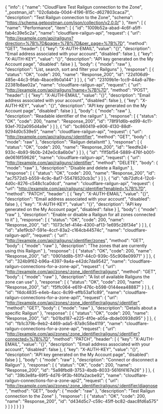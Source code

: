 {
  "info": {
    "name": "CloudFlare Test Railgun connection to the Zone",
    "_postman_id": "02c6abda-00d4-4196-815c-d627803caca7",
    "description": "Test Railgun connection to the Zone",
    "schema": "https://schema.getpostman.com/json/collection/v2.0.0/"
  },
  "item": [
    {
      "name": "Performance",
      "item": [
        {
          "id": "1009b52a-abad-4c6f-a5ff-fab4c39e5c2a",
          "name": "cloudflare-railgun-api",
          "request": {
            "url": "http://example.com/api/railguns?direction=%7B%7D&page=%7B%7D&per_page=%7B%7D",
            "method": "GET",
            "header": [
              {
                "key": "X-AUTH-EMAIL",
                "value": "{}",
                "description": "Email address associated with your account",
                "disabled": false
              },
              {
                "key": "X-AUTH-KEY",
                "value": "{}",
                "description": "API key generated on the My Account page",
                "disabled": false
              }
            ],
            "body": {
              "mode": "raw"
            },
            "description": "List, search, sort and filter your Railguns"
          },
          "response": [
            {
              "status": "OK",
              "code": 200,
              "name": "Response_200",
              "id": "22d106d9-485e-44c3-9fab-4bace9b0a144"
            }
          ]
        },
        {
          "id": "23109b1e-1cc9-44a8-a78e-22381b8ae02a",
          "name": "cloudflare-railgun-api",
          "request": {
            "url": "http://example.com/api/railguns?name=%7B%7D",
            "method": "POST",
            "header": [
              {
                "key": "X-AUTH-EMAIL",
                "value": "{}",
                "description": "Email address associated with your account",
                "disabled": false
              },
              {
                "key": "X-AUTH-KEY",
                "value": "{}",
                "description": "API key generated on the My Account page",
                "disabled": false
              }
            ],
            "body": {
              "mode": "raw"
            },
            "description": "Readable identifier of the railgun"
          },
          "response": [
            {
              "status": "OK",
              "code": 200,
              "name": "Response_200",
              "id": "78f91d6b-ed99-4c11-93ef-702a095d4a9e"
            }
          ]
        },
        {
          "id": "bc860419-e906-4130-88df-9294d0c539e5",
          "name": "cloudflare-railgun-api",
          "request": {
            "url": "http://example.com/api/railguns/:identifier",
            "method": "GET",
            "body": {
              "mode": "raw"
            },
            "description": "Railgun detailsntt"
          },
          "response": [
            {
              "status": "OK",
              "code": 200,
              "name": "Response_200",
              "id": "1eedfe24-933c-4b93-9b0b-242e0c8a6b0e"
            }
          ]
        },
        {
          "id": "f1f5bf54-5889-476f-b001-de0616f59626",
          "name": "cloudflare-railgun-api",
          "request": {
            "url": "http://example.com/api/railguns/:identifier",
            "method": "DELETE",
            "body": {
              "mode": "raw"
            },
            "description": "Disable and delete a Railgun"
          },
          "response": [
            {
              "status": "OK",
              "code": 200,
              "name": "Response_200",
              "id": "ac7572d3-b559-4c9c-8af7-55478520cb3c"
            }
          ]
        },
        {
          "id": "db72dfc4-12c6-4d0c-8276-c548c1ca0dcd",
          "name": "cloudflare-railgun-api",
          "request": {
            "url": "http://example.com/api/railguns/:identifier?enabled=%7B%7D",
            "method": "PATCH",
            "header": [
              {
                "key": "X-AUTH-EMAIL",
                "value": "{}",
                "description": "Email address associated with your account",
                "disabled": false
              },
              {
                "key": "X-AUTH-KEY",
                "value": "{}",
                "description": "API key generated on the My Account page",
                "disabled": false
              }
            ],
            "body": {
              "mode": "raw"
            },
            "description": "Enable or disable a Railgun for all zones connected to it"
          },
          "response": [
            {
              "status": "OK",
              "code": 200,
              "name": "Response_200",
              "id": "1073c1ef-414e-4300-af13-1e695c26f34e"
            }
          ]
        },
        {
          "id": "a1ef9cb7-591e-4ccf-83a2-c164cb44574c",
          "name": "cloudflare-railgun-api1",
          "request": {
            "url": "http://example.com/api/railguns/:identifier/zones",
            "method": "GET",
            "body": {
              "mode": "raw"
            },
            "description": "The zones that are currently using this Railgun"
          },
          "response": [
            {
              "status": "OK",
              "code": 200,
              "name": "Response_200",
              "id": "0901dd8b-51f7-44c0-939c-55c908e09971"
            }
          ]
        },
        {
          "id": "324b9f62-b96a-4397-9a4a-e42dc7da9542",
          "name": "cloudflare-railgun-connections-for-a-zone-api",
          "request": {
            "url": "http://example.com/api/zones/:zone_identifier/railguns",
            "method": "GET",
            "body": {
              "mode": "raw"
            },
            "description": "A list of available Railguns the zone can use"
          },
          "response": [
            {
              "status": "OK",
              "code": 200,
              "name": "Response_200",
              "id": "f5ffc064-e619-476c-b598-0144eea48887"
            }
          ]
        },
        {
          "id": "f4dc4835-e4eb-4acc-8c99-effb53af1c89",
          "name": "cloudflare-railgun-connections-for-a-zone-api1",
          "request": {
            "url": "http://example.com/api/zones/:zone_identifier/railguns/:identifier",
            "method": "GET",
            "body": {
              "mode": "raw"
            },
            "description": "Details about a specific Railgun"
          },
          "response": [
            {
              "status": "OK",
              "code": 200,
              "name": "Response_200",
              "id": "b01bd187-e225-4f0e-a05a-dbde00938d95"
            }
          ]
        },
        {
          "id": "fb1c379b-9eb2-4469-ada5-87a9c58e4119",
          "name": "cloudflare-railgun-connections-for-a-zone-api",
          "request": {
            "url": "http://example.com/api/zones/:zone_identifier/railguns/:identifier?connected=%7B%7D",
            "method": "PATCH",
            "header": [
              {
                "key": "X-AUTH-EMAIL",
                "value": "{}",
                "description": "Email address associated with your account",
                "disabled": false
              },
              {
                "key": "X-AUTH-KEY",
                "value": "{}",
                "description": "API key generated on the My Account page",
                "disabled": false
              }
            ],
            "body": {
              "mode": "raw"
            },
            "description": "Connect or disconnect a Railgun"
          },
          "response": [
            {
              "status": "OK",
              "code": 200,
              "name": "Response_200",
              "id": "5a98fbd8-3753-4bdb-8033-5616f4167e26"
            }
          ]
        },
        {
          "id": "39b3e8fa-69f5-4d76-9f3b-f40fa2acbe92",
          "name": "cloudflare-railgun-connections-for-a-zone-api2",
          "request": {
            "url": "http://example.com/api/zones/:zone_identifier/railguns/:identifier/diagnose",
            "method": "GET",
            "body": {
              "mode": "raw"
            },
            "description": "Test Railgun connection to the Zone"
          },
          "response": [
            {
              "status": "OK",
              "code": 200,
              "name": "Response_200",
              "id": "d434d5c7-c59c-45ff-bc82-daac8fd6a575"
            }
          ]
        }
      ]
    }
  ]
}
